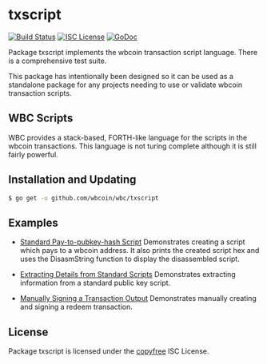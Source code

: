 txscript
========

[![Build Status](http://img.shields.io/travis/wbcoin/wbc.svg)](https://travis-ci.org/wbcoin/wbc)
[![ISC License](http://img.shields.io/badge/license-ISC-blue.svg)](http://copyfree.org)
[![GoDoc](https://img.shields.io/badge/godoc-reference-blue.svg)](http://godoc.org/github.com/wbcoin/wbc/txscript)

Package txscript implements the wbcoin transaction script language.  There is
a comprehensive test suite.

This package has intentionally been designed so it can be used as a standalone
package for any projects needing to use or validate wbcoin transaction scripts.

## WBC Scripts

WBC provides a stack-based, FORTH-like language for the scripts in
the wbcoin transactions.  This language is not turing complete
although it is still fairly powerful.

## Installation and Updating

```bash
$ go get -u github.com/wbcoin/wbc/txscript
```

## Examples

* [Standard Pay-to-pubkey-hash Script](http://godoc.org/github.com/wbcoin/wbc/txscript#example-PayToAddrScript)
  Demonstrates creating a script which pays to a wbcoin address.  It also
  prints the created script hex and uses the DisasmString function to display
  the disassembled script.

* [Extracting Details from Standard Scripts](http://godoc.org/github.com/wbcoin/wbc/txscript#example-ExtractPkScriptAddrs)
  Demonstrates extracting information from a standard public key script.

* [Manually Signing a Transaction Output](http://godoc.org/github.com/wbcoin/wbc/txscript#example-SignTxOutput)
  Demonstrates manually creating and signing a redeem transaction.

## License

Package txscript is licensed under the [copyfree](http://copyfree.org) ISC
License.
